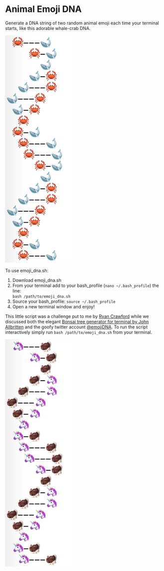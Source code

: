 # Animal Emoji DNA
Generate a DNA string of two random animal emoji each time your terminal starts, like this adorable whale-crab DNA. 

![](https://github.com/katiesaund/emoji_DNA/blob/master/img/whale_crab.png)

To use emoji_dna.sh:  
1) Download emoji_dna.sh  
2) From your terminal add to your bash_profile (`nano ~/.bash_profile`) the line:   
`bash /path/to/emoji_dna.sh`  
3) Source your bash_profile:
`source ~/.bash_profile`  
4) Open a new terminal window and enjoy!   

This little script was a challenge put to me by [Ryan Crawford](https://twitter.com/RDCrawford26) while we discussed both the elegant [Bonsai tree generator for terminal by John Allbritten](https://gitlab.com/jallbrit/bonsai.sh/tree/master) and the goofy twitter account [@emojiDNA](https://twitter.com/emojiDNA). To run the script interactively simply run `bash /path/to/emoji_dna.sh` from your terminal. 

![](https://github.com/katiesaund/emoji_DNA/blob/master/img/unicorn_turkey.png)
